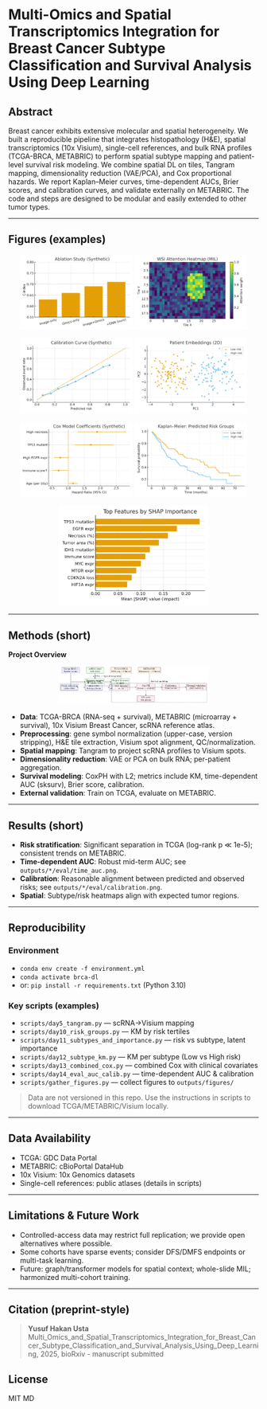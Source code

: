 # Multi-Omics and Spatial Transcriptomics Integration for Breast Cancer Subtype Classification and Survival Analysis Using Deep Learning

## Abstract
Breast cancer exhibits extensive molecular and spatial heterogeneity. We built a reproducible pipeline that integrates histopathology (H&E), spatial transcriptomics (10x Visium), single-cell references, and bulk RNA profiles (TCGA-BRCA, METABRIC) to perform spatial subtype mapping and patient-level survival risk modeling. We combine spatial DL on tiles, Tangram mapping, dimensionality reduction (VAE/PCA), and Cox proportional hazards. We report Kaplan–Meier curves, time-dependent AUCs, Brier scores, and calibration curves, and validate externally on METABRIC. The code and steps are designed to be modular and easily extended to other tumor types.

---

## Figures (examples)
<p align="center">
  <img src="Abstract/fig_ablation_cindex.png" width="45%"/> 
  <img src="Abstract/fig_attention_heatmap.png" width="45%"/>
</p>
<p align="center">
  <img src="Abstract/fig_calibration.png" width="45%"/> 
  <img src="Abstract/fig_embedding_scatter.png" width="45%"/>
</p>
<p align="center">
  <img src="Abstract/fig_forest_hr.png" width="45%"/>
  <img src="Abstract/fig_km_risk_groups.png" width="45%"/>
</p>
<p align="center">
  <img src="Abstract/fig_shap_importance.png" width="60%"/>
</p>

---

## Methods (short)
**Project Overview**
<p align="center">
  <img src="Modelsillustrations/figure_overview_pipeline.jpg" width="60%"/>
</p>

- **Data**: TCGA-BRCA (RNA-seq + survival), METABRIC (microarray + survival), 10x Visium Breast Cancer, scRNA reference atlas.
- **Preprocessing**: gene symbol normalization (upper-case, version stripping), H&E tile extraction, Visium spot alignment, QC/normalization.
- **Spatial mapping**: Tangram to project scRNA profiles to Visium spots.
- **Dimensionality reduction**: VAE or PCA on bulk RNA; per-patient aggregation.
- **Survival modeling**: CoxPH with L2; metrics include KM, time-dependent AUC (sksurv), Brier score, calibration.
- **External validation**: Train on TCGA, evaluate on METABRIC.

---

## Results (short)
- **Risk stratification**: Significant separation in TCGA (log-rank p ≪ 1e-5); consistent trends on METABRIC.
- **Time-dependent AUC**: Robust mid-term AUC; see `outputs/*/eval/time_auc.png`.
- **Calibration**: Reasonable alignment between predicted and observed risks; see `outputs/*/eval/calibration.png`.
- **Spatial**: Subtype/risk heatmaps align with expected tumor regions.

---

## Reproducibility
### Environment
- `conda env create -f environment.yml`
- `conda activate brca-dl`
- or: `pip install -r requirements.txt` (Python 3.10)

### Key scripts (examples)
- `scripts/day5_tangram.py` — scRNA→Visium mapping  
- `scripts/day10_risk_groups.py` — KM by risk tertiles  
- `scripts/day11_subtypes_and_importance.py` — risk vs subtype, latent importance  
- `scripts/day12_subtype_km.py` — KM per subtype (Low vs High risk)  
- `scripts/day13_combined_cox.py` — combined Cox with clinical covariates  
- `scripts/day14_eval_auc_calib.py` — time-dependent AUC & calibration  
- `scripts/gather_figures.py` — collect figures to `outputs/figures/`

> Data are not versioned in this repo. Use the instructions in scripts to download TCGA/METABRIC/Visium locally.

---

## Data Availability
- TCGA: GDC Data Portal  
- METABRIC: cBioPortal DataHub  
- 10x Visium: 10x Genomics datasets  
- Single-cell references: public atlases (details in scripts)

---

## Limitations & Future Work
- Controlled-access data may restrict full replication; we provide open alternatives where possible.
- Some cohorts have sparse events; consider DFS/DMFS endpoints or multi-task learning.
- Future: graph/transformer models for spatial context; whole-slide MIL; harmonized multi-cohort training.

---

## Citation (preprint-style)
> **Yusuf Hakan Usta** Multi_Omics_and_Spatial_Transcriptomics_Integration_for_Breast_Cancer_Subtype_Classification_and_Survival_Analysis_Using_Deep_Learning, 2025, bioRxiv - manuscript submitted

## License
MIT
MD
